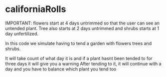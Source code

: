 # californiaRolls



<p>IMPORTANT: flowers start at 4 days untrimmed so that the user can see an untended plant.
           Tree also starts at 2 days untrimmed and shrubs starts at 1 day unfertilized. </P>
<p>In this code we simulate having to tend a garden with flowers trees and shrubs.</p>
It will take count of what day it is and if a plant hasnt been tended to for three days it will give you a warning
After tending to it, it will continue with a day and you have to balance which plant you tend too
